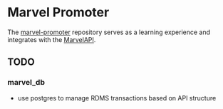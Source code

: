 # Marvel Promoter

The [marvel-promoter](https://github.com/BrandonTruter/marvel-promoter) repository serves as a learning experience and integrates with the [MarvelAPI](http://developer.marvel.com/docs).

## TODO

### marvel_db

- use postgres to manage RDMS transactions based on API structure
